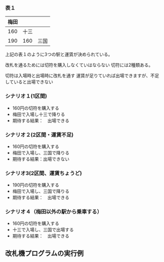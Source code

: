 ### 表１

| 梅田   |     |    |
|------|-----|----|
| 160  | 十三  |    |
| 190  | 160 | 三国 |


上記の表１のように3つの駅と運賃が決められている。

改札を通るためには切符を購入しなくていはならない
切符には2種類ある。

切符は入場時と出場時に改札を通す
運賃が足りていれば出場できますが、不足していると出場できない



### シナリオ１(1区間)

- 160円の切符を購入する
- 梅田で入場し十三で降りる
- 期待する結果：　出場できる

### シナリオ２(2区間・運賃不足)

- 160円の切符を購入する
- 梅田で入場し、三国で降りる
- 期待する結果：出場できない

### シナリオ3(2区間、運賃ちょうど)

- 190円の切符を購入する
- 梅田で入場し、三国で降りる
- 期待する結果：　出場できる

### シナリオ４（梅田以外の駅から乗車する）

- 160円の切符を購入する
- 十三で入場し、三国で出場する
- 期待する結果：　出場できる


## 改札機プログラムの実行例

[//]: # (```ruby)

[//]: # (# 改札機オブジェクトの作成)

[//]: # (umeda = Gate.new&#40;:umeda&#41;)

[//]: # (mikuni = Gate.new&#40;:mikuni&#41;)

[//]: # ()
[//]: # (# 160円の切符を購入して梅田で乗車し、三国で降りる)

[//]: # (ticket = Ticket.new&#40;160&#41;)

[//]: # (umeda.enter&#40;ticket&#41;)

[//]: # (mikuni.exit&#40;ticket&#41; #=> false)

[//]: # ()
[//]: # (# 190円の切符を購入して梅田で乗車し、三国で降りる)

[//]: # (ticket = Ticket.new&#40;190&#41;)

[//]: # (umeda.enter&#40;ticket&#41;)

[//]: # (mikuni.exit&#40;ticket&#41; #=> true)

[//]: # (```)